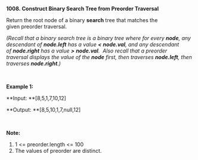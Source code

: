 **1008. Construct Binary Search Tree from Preorder Traversal**

Return the root node of a binary **search** tree that matches the given preorder traversal.

_(Recall that a binary search tree is a binary tree where for every __node__, any descendant of __node.left__ has a value __&lt;__ __node.val__, and any descendant of __node.right__ has a value __&gt;__ __node.val__.  Also recall that a preorder traversal displays the value of the __node__ first, then traverses __node.left__, then traverses __node.right__.)_

 

**Example 1:**

**Input: **[8,5,1,7,10,12]

**Output: **[8,5,10,1,7,null,12]

 

**Note:** 

1. 1 &lt;= preorder.length &lt;= 100
2. The values of preorder are distinct.
